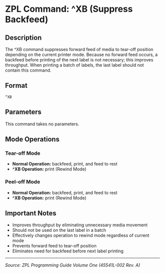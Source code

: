 # ZPL Command: ^XB (Suppress Backfeed)

## Description
The ^XB command suppresses forward feed of media to tear-off position depending on the current printer mode. Because no forward feed occurs, a backfeed before printing of the next label is not necessary; this improves throughput. When printing a batch of labels, the last label should not contain this command.

## Format
```
^XB
```

## Parameters
This command takes no parameters.

## Mode Operations

### Tear-off Mode
- **Normal Operation:** backfeed, print, and feed to rest
- **^XB Operation:** print (Rewind Mode)

### Peel-off Mode
- **Normal Operation:** backfeed, print, and feed to rest
- **^XB Operation:** print (Rewind Mode)

## Important Notes
- Improves throughput by eliminating unnecessary media movement
- Should not be used on the last label in a batch
- Effectively changes operation to rewind mode regardless of current mode
- Prevents forward feed to tear-off position
- Eliminates need for backfeed before next label printing

---
*Source: ZPL Programming Guide Volume One (45541L-002 Rev. A)*